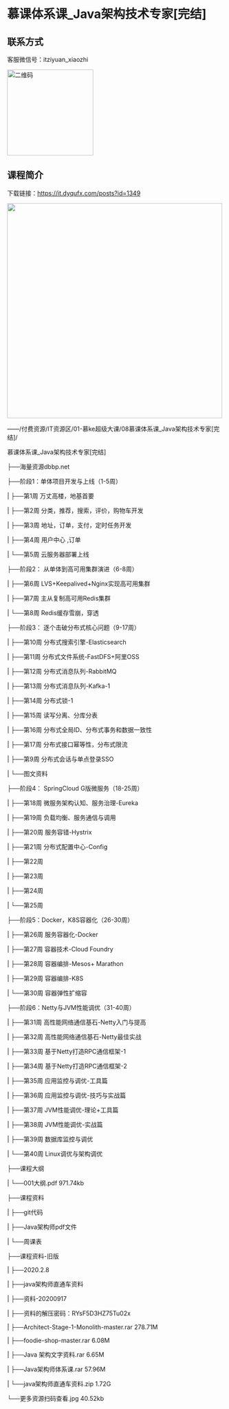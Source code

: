 # 慕课体系课_Java架构技术专家[完结]

## 联系方式

客服微信号：itziyuan_xiaozhi

<img src="https://ziyuanyun.oss-cn-guangzhou.aliyuncs.com/common/20240614073449/666b82192834a.jpg" width="200" height="200" alt="二维码">

## 课程简介

下载链接：https://it.dyqufx.com/posts?id=1349

<img src="https://ziyuanyun.oss-cn-guangzhou.aliyuncs.com/yun/20240515153712/6644662816d4c.jpg" width="500" alt="">

  ——/付费资源/IT资源区/01-慕ke超级大课/08慕课体系课_Java架构技术专家[完结]/

 慕课体系课_Java架构技术专家[完结]





 ├──海量资源dbbp.net

 ├──阶段1：单体项目开发与上线（1-5周）

 | ├──第1周 万丈高楼，地基首要

 | ├──第2周 分类，推荐，搜索，评价，购物车开发

 | ├──第3周 地址，订单，支付，定时任务开发

 | ├──第4周 用户中心 ,订单

 | └──第5周 云服务器部署上线

 ├──阶段2： 从单体到高可用集群演进（6-8周）

 | ├──第6周 LVS+Keepalived+Nginx实现高可用集群

 | ├──第7周 主从复制高可用Redis集群

 | └──第8周 Redis缓存雪崩，穿透

 ├──阶段3： 逐个击破分布式核心问题（9-17周）

 | ├──第10周 分布式搜索引擎-Elasticsearch

 | ├──第11周 分布式文件系统-FastDFS+阿里OSS

 | ├──第12周 分布式消息队列-RabbitMQ

 | ├──第13周 分布式消息队列-Kafka-1

 | ├──第14周 分布式锁-1

 | ├──第15周 读写分离、分库分表

 | ├──第16周 分布式全局ID、分布式事务和数据一致性

 | ├──第17周 分布式接口幂等性，分布式限流

 | ├──第9周 分布式会话与单点登录SSO

 | └──图文资料

 ├──阶段4： SpringCloud G版微服务（18-25周）

 | ├──第18周 微服务架构认知、服务治理-Eureka

 | ├──第19周 负载均衡、服务通信与调用

 | ├──第20周 服务容错-Hystrix

 | ├──第21周 分布式配置中心-Config

 | ├──第22周

 | ├──第23周

 | ├──第24周

 | └──第25周

 ├──阶段5：Docker，K8S容器化（26-30周）

 | ├──第26周 服务容器化-Docker

 | ├──第27周 容器技术-Cloud Foundry

 | ├──第28周 容器编排-Mesos+ Marathon

 | ├──第29周 容器编排-K8S

 | └──第30周 容器弹性扩缩容

 ├──阶段6：Netty与JVM性能调优（31-40周）

 | ├──第31周 高性能网络通信基石-Netty入门与提高

 | ├──第32周 高性能网络通信基石-Netty最佳实战

 | ├──第33周 基于Netty打造RPC通信框架-1

 | ├──第34周 基于Netty打造RPC通信框架-2

 | ├──第35周 应用监控与调优-工具篇

 | ├──第36周 应用监控与调优-技巧与实战篇

 | ├──第37周 JVM性能调优-理论+工具篇

 | ├──第38周 JVM性能调优-实战篇

 | ├──第39周 数据库监控与调优

 | └──第40周 Linux调优与架构调优

 ├──课程大纲

 | └──001大纲.pdf 971.74kb

 ├──课程资料

 | ├──git代码

 | ├──Java架构师pdf文件

 | └──周课表

 ├──课程资料-旧版

 | ├──2020.2.8

 | ├──java架构师直通车资料

 | ├──资料-20200917

 | ├──资料的解压密码：RYsF5D3HZ75Tu02x

 | ├──Architect-Stage-1-Monolith-master.rar 278.71M

 | ├──foodie-shop-master.rar 6.08M

 | ├──Java 架构文字资料.rar 6.65M

 | ├──Java架构师体系课.rar 57.96M

 | └──java架构师直通车资料.zip 1.72G

 └──更多资源扫码查看.jpg 40.52kb

  